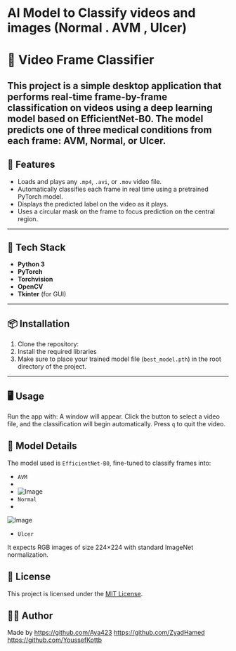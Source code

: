 # AI Model to Classify videos and images (Normal . AVM , Ulcer)
# 🧠 Video Frame Classifier

This project is a simple desktop application that performs **real-time frame-by-frame classification** on videos using a deep learning model based on **EfficientNet-B0**. The model predicts one of three medical conditions from each frame: **AVM**, **Normal**, or **Ulcer**.
---
## 🚀 Features

- Loads and plays any `.mp4`, `.avi`, or `.mov` video file.
- Automatically classifies each frame in real time using a pretrained PyTorch model.
- Displays the predicted label on the video as it plays.
- Uses a circular mask on the frame to focus prediction on the central region.
---
## 🧰 Tech Stack

- **Python 3**
- **PyTorch**
- **Torchvision**
- **OpenCV**
- **Tkinter** (for GUI)
---
## 📦 Installation

1. Clone the repository:
2. Install the required libraries
3. Make sure to place your trained model file (`best_model.pth`) in the root directory of the project.
---
## 🖥️ Usage

Run the app with:
A window will appear. Click the button to select a video file, and the classification will begin automatically. Press `q` to quit the video.

## 🧠 Model Details

The model used is `EfficientNet-B0`, fine-tuned to classify frames into:

- `AVM`
- 
- ![Image](https://github.com/user-attachments/assets/0a3f5803-fd0b-4f00-8676-31643534d25e)
- `Normal`
- 
![Image](https://github.com/user-attachments/assets/9e73daa7-430a-430b-90d5-8795f5537ea8)
- `Ulcer`

It expects RGB images of size 224×224 with standard ImageNet normalization.


## 📝 License

This project is licensed under the [MIT License](LICENSE).

## 🙋‍♀️ Author

Made by https://github.com/Aya423
        https://github.com/ZyadHamed
        https://github.com/YoussefKottb



